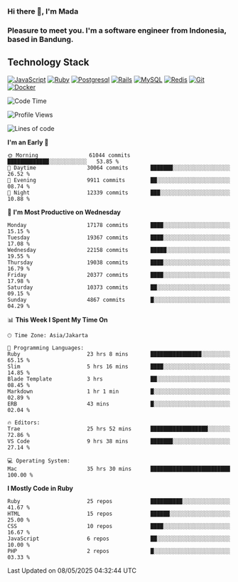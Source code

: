 ### Hi there 👋, I'm Mada
### Pleasure to meet you. I'm a software engineer from Indonesia, based in Bandung.

## Technology Stack

[![JavaScript](https://img.shields.io/badge/-JavaScript-%23F7DF1C?style=flat-square&logo=javascript&logoColor=000000&labelColor=%23F7DF1C&color=%23FFCE5A)](https://www.javascript.com/)
[![Ruby](https://img.shields.io/badge/Ruby-CC342D?style=flat-square&logo=ruby&logoColor=white)](https://www.ruby-lang.org/en/)
[![Postgresql](https://img.shields.io/badge/PostgreSQL-316192?style=flat-square&logo=postgresql&logoColor=ffffff)](https://www.postgresql.org/)
[![Rails](https://img.shields.io/badge/Ruby_on_Rails-CC0000?style=flat-square&logo=ruby-on-rails&logoColor=white)](https://rubyonrails.org/)
[![MySQL](https://img.shields.io/badge/-MySQL-4479A1?style=flat-square&logo=MySQL&logoColor=ffffff)](https://www.mysql.com/)
[![Redis](https://img.shields.io/badge/-Redis-DC382D?style=flat-square&logo=Redis&logoColor=ffffff)](https://redis.io/)
[![Git](https://img.shields.io/badge/-Git-%23F05032?style=flat-square&logo=git&logoColor=%23ffffff)](https://git-scm.com/)
[![Docker](https://img.shields.io/badge/-Docker-2496ED?style=flat-square&logo=docker&logoColor=ffffff)](https://www.docker.com/)
<!--
**madaarya/madaarya** is a ✨ _special_ ✨ repository because its `README.md` (this file) appears on your GitHub profile.

Here are some ideas to get you started:

- 🔭 I’m currently working on ...
- 🌱 I’m currently learning ...
- 👯 I’m looking to collaborate on ...
- 🤔 I’m looking for help with ...
- 💬 Ask me about ...
- 📫 How to reach me: ...
- 😄 Pronouns: ...
- ⚡ Fun fact: ...
-->
<!--START_SECTION:waka-->
![Code Time](http://img.shields.io/badge/Code%20Time-7%2C274%20hrs%2053%20mins-blue)

![Profile Views](http://img.shields.io/badge/Profile%20Views-0-blue)

![Lines of code](https://img.shields.io/badge/From%20Hello%20World%20I%27ve%20Written-51.0%20million%20lines%20of%20code-blue)

**I'm an Early 🐤** 

```text
🌞 Morning                61044 commits       █████████████░░░░░░░░░░░░   53.85 % 
🌆 Daytime                30064 commits       ███████░░░░░░░░░░░░░░░░░░   26.52 % 
🌃 Evening                9911 commits        ██░░░░░░░░░░░░░░░░░░░░░░░   08.74 % 
🌙 Night                  12339 commits       ███░░░░░░░░░░░░░░░░░░░░░░   10.88 % 
```
📅 **I'm Most Productive on Wednesday** 

```text
Monday                   17178 commits       ████░░░░░░░░░░░░░░░░░░░░░   15.15 % 
Tuesday                  19367 commits       ████░░░░░░░░░░░░░░░░░░░░░   17.08 % 
Wednesday                22158 commits       █████░░░░░░░░░░░░░░░░░░░░   19.55 % 
Thursday                 19038 commits       ████░░░░░░░░░░░░░░░░░░░░░   16.79 % 
Friday                   20377 commits       ████░░░░░░░░░░░░░░░░░░░░░   17.98 % 
Saturday                 10373 commits       ██░░░░░░░░░░░░░░░░░░░░░░░   09.15 % 
Sunday                   4867 commits        █░░░░░░░░░░░░░░░░░░░░░░░░   04.29 % 
```


📊 **This Week I Spent My Time On** 

```text
🕑︎ Time Zone: Asia/Jakarta

💬 Programming Languages: 
Ruby                     23 hrs 8 mins       ████████████████░░░░░░░░░   65.15 % 
Slim                     5 hrs 16 mins       ████░░░░░░░░░░░░░░░░░░░░░   14.85 % 
Blade Template           3 hrs               ██░░░░░░░░░░░░░░░░░░░░░░░   08.45 % 
Markdown                 1 hr 1 min          █░░░░░░░░░░░░░░░░░░░░░░░░   02.89 % 
ERB                      43 mins             █░░░░░░░░░░░░░░░░░░░░░░░░   02.04 % 

🔥 Editors: 
Trae                     25 hrs 52 mins      ██████████████████░░░░░░░   72.86 % 
VS Code                  9 hrs 38 mins       ███████░░░░░░░░░░░░░░░░░░   27.14 % 

💻 Operating System: 
Mac                      35 hrs 30 mins      █████████████████████████   100.00 % 
```

**I Mostly Code in Ruby** 

```text
Ruby                     25 repos            ██████████░░░░░░░░░░░░░░░   41.67 % 
HTML                     15 repos            ██████░░░░░░░░░░░░░░░░░░░   25.00 % 
CSS                      10 repos            ████░░░░░░░░░░░░░░░░░░░░░   16.67 % 
JavaScript               6 repos             ██░░░░░░░░░░░░░░░░░░░░░░░   10.00 % 
PHP                      2 repos             █░░░░░░░░░░░░░░░░░░░░░░░░   03.33 % 
```




 Last Updated on 08/05/2025 04:32:44 UTC
<!--END_SECTION:waka-->
